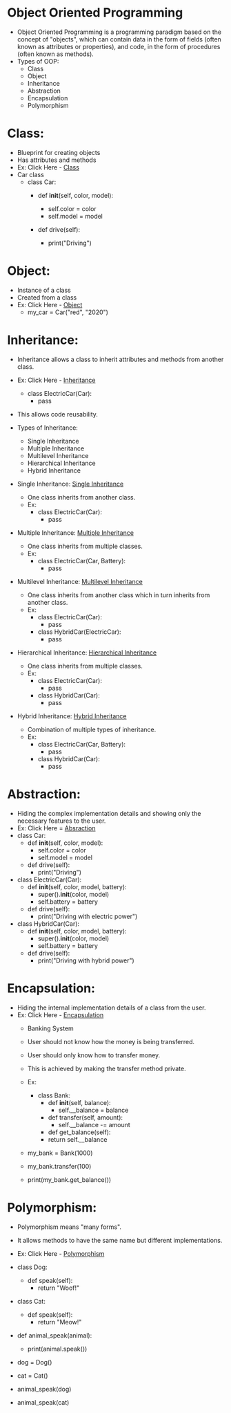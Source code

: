 # Object Oriented Programming
 - Object Oriented Programming is a programming paradigm based on the concept of "objects", which can contain data in the form of fields (often known as attributes or properties), and code, in the form of procedures (often known as methods).
 - Types of OOP:
   - Class
   - Object
   - Inheritance
   - Abstraction 
   - Encapsulation
   - Polymorphism
# Class:
  - Blueprint for creating objects
  - Has attributes and methods
  - Ex: Click Here - [Class](/OOPS/Class.py)
  - Car class
    - class Car:
      - def __init__(self, color, model):
        - self.color = color
        - self.model = model
    
      - def drive(self):
        - print("Driving")

# Object:
  - Instance of a class
  - Created from a class
  - Ex: Click Here - [Object](/OOPS/Class.py) 
    - my_car = Car("red", "2020")
  
# Inheritance:
  - Inheritance allows a class to inherit attributes and methods from another class.
  - Ex: Click Here - [Inheritance](/OOPS/Inheritance.py) 
    - class ElectricCar(Car):
      - pass

  - This allows code reusability.
  - Types of Inheritance:
    - Single Inheritance
    - Multiple Inheritance  
    - Multilevel Inheritance
    - Hierarchical Inheritance
    - Hybrid Inheritance

  - Single Inheritance: [Single Inheritance](/OOPS/Inheritance.py)
    - One class inherits from another class.
    - Ex: 
      - class ElectricCar(Car):
        - pass

  - Multiple Inheritance: [Multiple Inheritance](/OOPS/Inheritance.py)
    - One class inherits from multiple classes.
    - Ex: 
      - class ElectricCar(Car, Battery):
        - pass

  - Multilevel Inheritance: [Multilevel Inheritance](/OOPS/Inheritance.py)
    - One class inherits from another class which in turn inherits from another class.
    - Ex: 
      - class ElectricCar(Car):
        - pass
      - class HybridCar(ElectricCar):
        - pass

  - Hierarchical Inheritance: [Hierarchical Inheritance](/OOPS/Inheritance.py)
    - One class inherits from multiple classes.
    - Ex: 
      - class ElectricCar(Car):
        - pass
      - class HybridCar(Car):
        - pass

  - Hybrid Inheritance: [Hybrid Inheritance](/OOPS/Inheritance.py)
    - Combination of multiple types of inheritance.
    - Ex: 
      - class ElectricCar(Car, Battery):
        - pass
      - class HybridCar(Car):
        - pass

# Abstraction:
  - Hiding the complex implementation details and showing only the necessary features to the user.
  - Ex: Click Here = [Absraction](/OOPS/Absraction.py)
  - class Car:
    - def __init__(self, color, model):
      - self.color = color
      - self.model = model
    - def drive(self):
      - print("Driving")
  - class ElectricCar(Car):
    - def __init__(self, color, model, battery):
      - super().__init__(color, model)
      - self.battery = battery
    - def drive(self):
      - print("Driving with electric power")
  - class HybridCar(Car):
    - def __init__(self, color, model, battery):
      - super().__init__(color, model)
      - self.battery = battery
    - def drive(self):
      - print("Driving with hybrid power")

# Encapsulation:
  - Hiding the internal implementation details of a class from the user.
  - Ex: Click Here - [Encapsulation](/OOPS/Encapsulation.py) 
    - Banking System
    - User should not know how the money is being transferred.
    - User should only know how to transfer money.
    - This is achieved by making the transfer method private.
    - Ex:
      - class Bank:
        - def __init__(self, balance):
          - self.__balance = balance
        - def transfer(self, amount):
          - self.__balance -= amount
        - def get_balance(self):
        - return self.__balance

    - my_bank = Bank(1000)
    - my_bank.transfer(100)
    - print(my_bank.get_balance())

# Polymorphism:
  - Polymorphism means "many forms".
  - It allows methods to have the same name but different implementations.
  - Ex: Click Here - [Polymorphism](/OOPS/Polymorphism.py)
  - class Dog:
    - def speak(self):
      - return "Woof!"
  - class Cat:
    - def speak(self):
      - return "Meow!"

  - def animal_speak(animal):
    - print(animal.speak())

  - dog = Dog()
  - cat = Cat()
  - animal_speak(dog)
  - animal_speak(cat)
